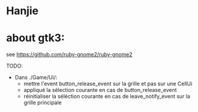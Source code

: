 # Hanjie


# about gtk3:
see https://github.com/ruby-gnome2/ruby-gnome2

TODO:
+ Dans ./Game/Ui/:
	+ mettre l'event button_release_event sur la grille et pas sur une CellUi
	+ appliqué la sélection courante en cas de button_release_event
	+ réinitialiser la séléction courante en cas de leave_notify_event sur la grille principale
